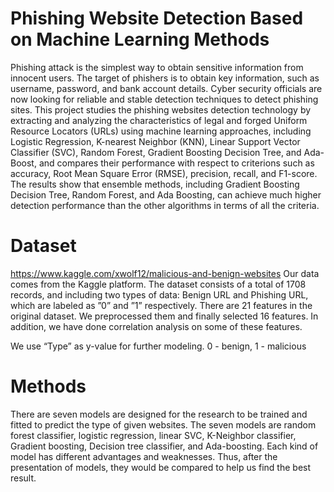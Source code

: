 # Phishing Website Detection Based on Machine Learning Methods

Phishing attack is the simplest way to obtain sensitive information from innocent users. The target of phishers is to obtain key information, such as username, password, and bank account details. Cyber security officials are now looking for reliable and stable detection techniques to detect phishing sites. This project studies the phishing websites detection technology by extracting and analyzing the characteristics of legal and forged Uniform Resource Locators (URLs) using machine learning approaches, including Logistic Regression, K-nearest Neighbor (KNN), Linear Support Vector Classifier (SVC), Random Forest, Gradient Boosting Decision Tree, and Ada-Boost, and compares their performance with respect to criterions such as accuracy, Root Mean Square Error (RMSE), precision, recall, and F1-score. The results show that ensemble methods, including Gradient Boosting Decision Tree, Random Forest, and Ada Boosting, can achieve much higher detection performance than the other algorithms in terms of all the criteria.

# Dataset

https://www.kaggle.com/xwolf12/malicious-and-benign-websites
Our data comes from the Kaggle platform. The dataset consists of a total of 1708 records, and including two types of data: Benign URL and Phishing URL, which are labeled as ”0” and ”1” respectively. There are 21 features in the original dataset. We preprocessed them and finally selected 16 features. 
In addition, we have done correlation analysis on some of these features.

We use “Type” as y-value for further modeling.
0 - benign, 1 - malicious

# Methods

There are seven models are designed for the research to be trained and fitted to predict the type of given websites. The seven models are random forest classifier, logistic regression, linear SVC, K-Neighbor classifier, Gradient boosting, Decision tree classifier, and Ada-boosting. Each kind of model has different advantages and weaknesses. Thus, after the presentation of models, they would be compared to help us find the best result. 

